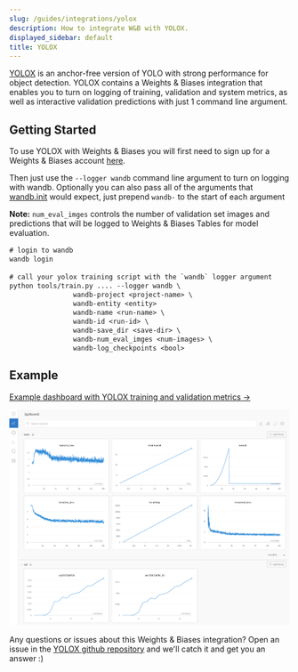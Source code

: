 ```yaml
---
slug: /guides/integrations/yolox
description: How to integrate W&B with YOLOX.
displayed_sidebar: default
title: YOLOX
---
```


[YOLOX](https://github.com/Megvii-BaseDetection/YOLOX) is an anchor-free version of YOLO with strong performance for object detection. YOLOX contains a Weights & Biases integration that enables you to turn on logging of training, validation and system metrics, as well as interactive validation predictions with just 1 command line argument.

## Getting Started

To use YOLOX with Weights & Biases you will first need to sign up for a Weights & Biases account [here](https://wandb.ai/site).

Then just use the `--logger wandb` command line argument to turn on logging with wandb. Optionally you can also pass all of the arguments that [wandb.init](../../track/launch.md) would expect, just prepend `wandb-` to the start of each argument

**Note:** `num_eval_imges` controls the number of validation set images and predictions that will be logged to Weights & Biases Tables for model evaluation.

```shell
# login to wandb
wandb login

# call your yolox training script with the `wandb` logger argument
python tools/train.py .... --logger wandb \
                wandb-project <project-name> \
                wandb-entity <entity>
                wandb-name <run-name> \
                wandb-id <run-id> \
                wandb-save_dir <save-dir> \
                wandb-num_eval_imges <num-images> \
                wandb-log_checkpoints <bool>
```

## Example

[Example dashboard with YOLOX training and validation metrics ->](https://wandb.ai/manan-goel/yolox-nano/runs/3pzfeom)

![](/images/integrations/yolox_example_dashboard.png)

Any questions or issues about this Weights & Biases integration? Open an issue in the [YOLOX github repository](https://github.com/Megvii-BaseDetection/YOLOX) and we'll catch it and get you an answer :)
